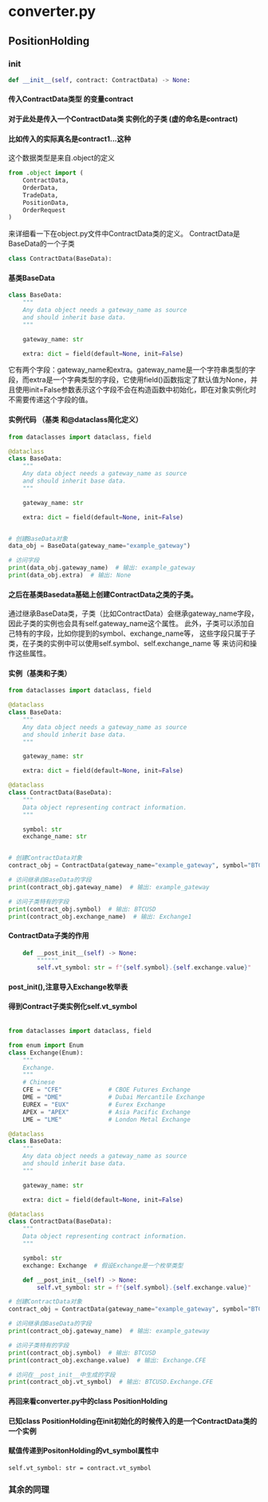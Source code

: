# converter.py

## PositionHolding

### __init__
```python
def __init__(self, contract: ContractData) -> None:
```
#### 传入ContractData类型 的变量contract
#### 对于此处是传入一个ContractData类 实例化的子类 (虚的命名是contract)
#### 比如传入的实际真名是contract1...这种
这个数据类型是来自.object的定义
```python
from .object import (
    ContractData,
    OrderData,
    TradeData,
    PositionData,
    OrderRequest
)
```
来详细看一下在object.py文件中ContractData类的定义。
ContractData是BaseData的一个子类
```python
class ContractData(BaseData):
```
#### 基类BaseData
```python
class BaseData:
    """
    Any data object needs a gateway_name as source
    and should inherit base data.
    """

    gateway_name: str

    extra: dict = field(default=None, init=False)

```
它有两个字段：gateway_name和extra。gateway_name是一个字符串类型的字段，而extra是一个字典类型的字段，它使用field()函数指定了默认值为None，并且使用init=False参数表示这个字段不会在构造函数中初始化，即在对象实例化时不需要传递这个字段的值。
#### 实例代码 （基类 和@dataclass简化定义）
```python
from dataclasses import dataclass, field

@dataclass
class BaseData:
    """
    Any data object needs a gateway_name as source
    and should inherit base data.
    """

    gateway_name: str

    extra: dict = field(default=None, init=False)


# 创建BaseData对象
data_obj = BaseData(gateway_name="example_gateway")

# 访问字段
print(data_obj.gateway_name)  # 输出: example_gateway
print(data_obj.extra)  # 输出: None

```
#### 之后在基类Basedata基础上创建ContractData之类的子类。
通过继承BaseData类，子类（比如ContractData）会继承gateway_name字段，
因此子类的实例也会具有self.gateway_name这个属性。
此外，子类可以添加自己特有的字段，比如你提到的symbol、exchange_name等，
这些字段只属于子类，在子类的实例中可以使用self.symbol、self.exchange_name 等
来访问和操作这些属性。

#### 实例（基类和子类）

```python
from dataclasses import dataclass, field

@dataclass
class BaseData:
    """
    Any data object needs a gateway_name as source
    and should inherit base data.
    """

    gateway_name: str

    extra: dict = field(default=None, init=False)

@dataclass
class ContractData(BaseData):
    """
    Data object representing contract information.
    """

    symbol: str
    exchange_name: str


# 创建ContractData对象
contract_obj = ContractData(gateway_name="example_gateway", symbol="BTCUSD", exchange_name="Exchange1")

# 访问继承自BaseData的字段
print(contract_obj.gateway_name)  # 输出: example_gateway

# 访问子类特有的字段
print(contract_obj.symbol)  # 输出: BTCUSD
print(contract_obj.exchange_name)  # 输出: Exchange1

```
#### ContractData子类的作用
```python
    def __post_init__(self) -> None:
        """"""
        self.vt_symbol: str = f"{self.symbol}.{self.exchange.value}"
```
####  __post_init__(),注意导入Exchange枚举表
#### 得到Contract子类实例化self.vt_symbol
```python

from dataclasses import dataclass, field

from enum import Enum
class Exchange(Enum):
    """
    Exchange.
    """
    # Chinese
    CFE = "CFE"             # CBOE Futures Exchange
    DME = "DME"             # Dubai Mercantile Exchange
    EUREX = "EUX"           # Eurex Exchange
    APEX = "APEX"           # Asia Pacific Exchange
    LME = "LME"             # London Metal Exchange

@dataclass
class BaseData:
    """
    Any data object needs a gateway_name as source
    and should inherit base data.
    """

    gateway_name: str

    extra: dict = field(default=None, init=False)

@dataclass
class ContractData(BaseData):
    """
    Data object representing contract information.
    """

    symbol: str
    exchange: Exchange  # 假设Exchange是一个枚举类型

    def __post_init__(self) -> None:
        self.vt_symbol: str = f"{self.symbol}.{self.exchange.value}"

# 创建ContractData对象
contract_obj = ContractData(gateway_name="example_gateway", symbol="BTCUSD", exchange=Exchange.CFE)

# 访问继承自BaseData的字段
print(contract_obj.gateway_name)  # 输出: example_gateway

# 访问子类特有的字段
print(contract_obj.symbol)  # 输出: BTCUSD
print(contract_obj.exchange.value)  # 输出: Exchange.CFE

# 访问在__post_init__中生成的字段
print(contract_obj.vt_symbol)  # 输出: BTCUSD.Exchange.CFE

```
#### 再回来看converter.py中的class PositionHolding
#### 已知class PositionHolding在init初始化的时候传入的是一个ContractData类的一个实例
#### 赋值传递到PositonHolding的vt_symbol属性中
```
self.vt_symbol: str = contract.vt_symbol
```
### 其余的同理
